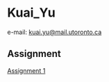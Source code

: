 # Kuai_Yu
e-mail: kuai.yu@mail.utoronto.ca
## Assignment
[Assignment 1](https://github.com/bcb420-2022/Kuai_Yu/blob/main/assignment1.html)
